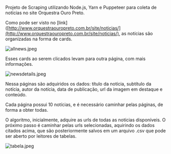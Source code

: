 Projeto de Scraping utilizando Node.js, Yarn e Puppeteer para coleta de notícias no site Orquestra Ouro Preto. 

Como pode ser visto no [link]([http://www.orquestraouropreto.com.br/site/noticias/](http://www.orquestraouropreto.com.br/site/noticias/), as notícias são organizadas na forma de cards.

![allnews.jpeg](C:\Users\kodag\Documents\GitHub\scraping-example\allnews.jpeg)

Esses cards ao serem clicados levam para outra página, com mais informações. 

![newsdetails.jpeg](C:\Users\kodag\Documents\GitHub\scraping-example\newsdetails.jpeg)

Nessa páginas são adquiridos os dados: título da notícia, subtítulo da notícia, autor da notícia, data de publicação, url da imagem em destaque e conteúdo.

Cada página possui 10 notícias, e é necessário caminhar pelas páginas, de forma a obter todas. 

O algoritmo, inicialmente, adquire as urls de todas as notícias disponíveis. O próximo passo é caminhar pelas urls selecionadas, aquirindo os dados citados acima, que são posteriormente salvos em um arquivo .csv que pode ser aberto por leitores de tabelas.

![tabela.jpeg](C:\Users\kodag\Documents\GitHub\scraping-example\tabela.jpeg)
